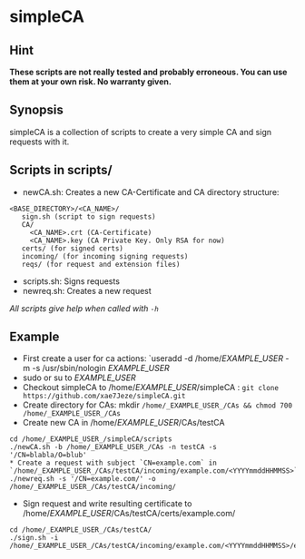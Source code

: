 # simpleCA
## Hint
__These scripts are not really tested and probably erroneous. You can use them at your own risk. No warranty given.__
## Synopsis
simpleCA is a collection of scripts to create a very simple CA and sign requests with it.
## Scripts in scripts/
* newCA.sh: Creates a new CA-Certificate and CA directory structure:
```
<BASE_DIRECTORY>/<CA_NAME>/  
   sign.sh (script to sign requests)  
   CA/  
     <CA_NAME>.crt (CA-Certificate)  
     <CA_NAME>.key (CA Private Key. Only RSA for now)  
   certs/ (for signed certs)  
   incoming/ (for incoming signing requests)  
   reqs/ (for request and extension files)  
```
* scripts.sh: Signs requests
* newreq.sh: Creates a new request

_All scripts give help when called with `-h`_
## Example
* First create a user for ca actions: `useradd -d /home/_EXAMPLE_USER_ -m -s /usr/sbin/nologin _EXAMPLE_USER_
* sudo or su to _EXAMPLE_USER_
* Checkout simpleCA to /home/_EXAMPLE_USER_/simpleCA :  `git clone https://github.com/xae7Jeze/simpleCA.git`
* Create directory for CAs: mkdir `/home/_EXAMPLE_USER_/CAs && chmod 700 /home/_EXAMPLE_USER_/CAs`
* Create new CA in /home/_EXAMPLE_USER_/CAs/testCA 
```
cd /home/_EXAMPLE_USER_/simpleCA/scripts
./newCA.sh -b /home/_EXAMPLE_USER_/CAs -n testCA -s '/CN=blabla/O=blub'
* Create a request with subject `CN=example.com` in `/home/_EXAMPLE_USER_/CAs/testCA/incoming/example.com/<YYYYmmddHHMMSS>`
./newreq.sh -s '/CN=example.com/' -o /home/_EXAMPLE_USER_/CAs/testCA/incoming/
```
* Sign request and write resulting certificate to /home/_EXAMPLE_USER_/CAs/testCA/certs/example.com/<YYYYmmddHHMMSS>
```
cd /home/_EXAMPLE_USER_/CAs/testCA/
./sign.sh -i /home/_EXAMPLE_USER_/CAs/testCA/incoming/example.com/<YYYYmmddHHMMSS>/example.com.csr
```
